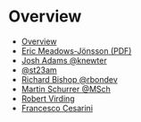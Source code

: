 Overview
========


* [Overview](https://gist.github.com/rob-brown/3c9ce55c43202258f208 "Overview")
* [Eric Meadows-Jönsson (PDF)](https://www.dropbox.com/s/c90dtwhngsutvo9/hex.pdf)
* [Josh Adams @knewter](https://docs.google.com/a/relyworks.com/presentation/d/1PqyURkQuxSGdMmdb-Y8p-P1lsW_4CV9z6Kg8RsHXf2g/edit#slide=id.p)
* [@st23am](https://speakerdeck.com/st23am/writing-command-line-applications-in-elixir)
* [Richard Bishop @rbondev](https://speakerdeck.com/rbishop/the-first-few-sips)
* [Martin Schurrer  @MSch](https://speakerdeck.com/msch/game-servers-in-otp)
* [Robert Virding]()
* [Francesco Cesarini](francesco/Thinking-Functional-OSCON.ppt.pdf)

